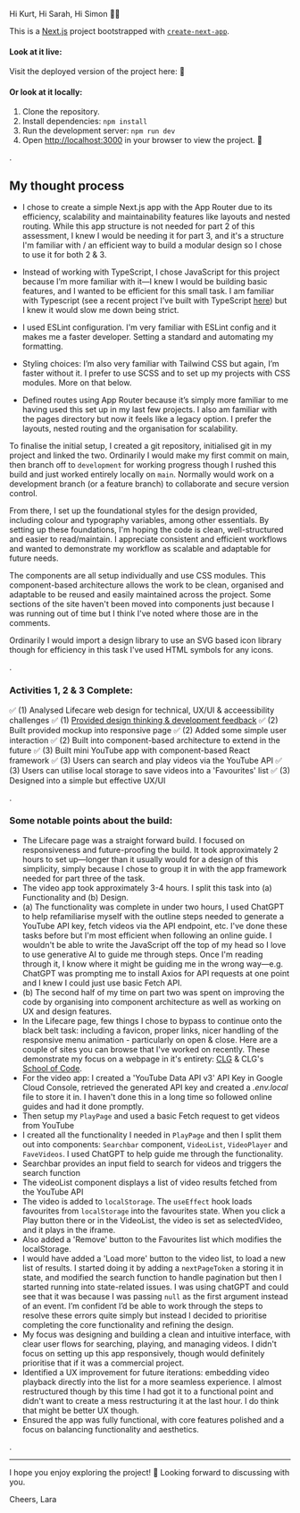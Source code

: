 Hi Kurt, Hi Sarah, Hi Simon 👋🏼

This is a [Next.js](https://nextjs.org) project bootstrapped with [`create-next-app`](https://nextjs.org/docs/app/api-reference/cli/create-next-app).

#### Look at it live:

Visit the deployed version of the project here: 🎉

#### Or look at it locally:

1. Clone the repository.
2. Install dependencies: `npm install`
3. Run the development server: `npm run dev`
4. Open [http://localhost:3000](http://localhost:3000) in your browser to view the project. 🎉

.

## My thought process

- I chose to create a simple Next.js app with the App Router due to its efficiency, scalability and maintainability features like layouts and nested routing. While this app structure is not needed for part 2 of this assessment, I knew I would be needing it for part 3, and it's a structure I'm familiar with / an efficient way to build a modular design so I chose to use it for both 2 & 3.

- Instead of working with TypeScript, I chose JavaScript for this project because I’m more familiar with it—I knew I would be building basic features, and I wanted to be efficient for this small task. I am familiar with Typescript (see a recent project I’ve built with TypeScript [here](https://github.com/lulen11/airtime-website)) but I knew it would slow me down being strict.

- I used ESLint configuration. I'm very familiar with ESLint config and it makes me a faster developer. Setting a standard and automating my formatting.

- Styling choices: I’m also very familiar with Tailwind CSS but again, I’m faster without it. I prefer to use SCSS and to set up my projects with CSS modules. More on that below.

- Defined routes using App Router because it’s simply more familiar to me having used this set up in my last few projects. I also am familiar with the pages directory but now it feels like a legacy option. I prefer the layouts, nested routing and the organisation for scalability.

To finalise the initial setup, I created a git repository, initialised git in my project and linked the two. Ordinarily I would make my first commit on main, then branch off to `development` for working progress though I rushed this build and just worked entirely locally on `main`. Normally would work on a development branch (or a feature branch) to collaborate and secure version control.

From there, I set up the foundational styles for the design provided, including colour and typography variables, among other essentials. By setting up these foundations, I'm hoping the code is clean, well-structured and easier to read/maintain. I appreciate consistent and efficient workflows and wanted to demonstrate my workflow as scalable and adaptable for future needs.

The components are all setup individually and use CSS modules. This component-based architecture allows the work to be clean, organised and adaptable to be reused and easily maintained across the project. Some sections of the site haven't been moved into components just because I was running out of time but I think I've noted where those are in the comments.

Ordinarily I would import a design library to use an SVG based icon library though for efficiency in this task I've used HTML symbols for any icons.

.

### Activities 1, 2 & 3 Complete:

✅ (1) Analysed Lifecare web design for technical, UX/UI & acceessibility challenges
✅ (1) [Provided design thinking & development feedback](https://www.figma.com/design/1IbUzPhZHXhmPFaEaigCLd/FED-Job-Interview-Page-Design?node-id=0-1&t=moj76XSjlczbNEH9-1)
✅ (2) Built provided mockup into responsive page
✅ (2) Added some simple user interaction
✅ (2) Built into component-based architecture to extend in the future
✅ (3) Built mini YouTube app with component-based React framework
✅ (3) Users can search and play videos via the YouTube API
✅ (3) Users can utilise local storage to save videos into a 'Favourites' list
✅ (3) Designed into a simple but effective UX/UI

.

### Some notable points about the build:

- The Lifecare page was a straight forward build. I focused on responsiveness and future-proofing the build. It took approximately 2 hours to set up—longer than it usually would for a design of this simplicity, simply because I chose to group it in with the app framework needed for part three of the task.
- The video app took approximately 3-4 hours. I split this task into (a) Functionality and (b) Design.
- (a) The functionality was complete in under two hours, I used ChatGPT to help refamiliarise myself with the outline steps needed to generate a YouTube API key, fetch videos via the API endpoint, etc. I've done these tasks before but I'm most efficient when following an online guide. I wouldn't be able to write the JavaScript off the top of my head so I love to use generative AI to guide me through steps. Once I'm reading through it, I know where it might be guiding me in the wrong way—e.g. ChatGPT was prompting me to install Axios for API requests at one point and I knew I could just use basic Fetch API.
- (b) The second half of my time on part two was spent on improving the code by organising into component architecture as well as working on UX and design features.
- In the Lifecare page, few things I chose to bypass to continue onto the black belt task: including a favicon, proper links, nicer handling of the responsive menu animation - particularly on open & close. Here are a couple of sites you can browse that I've worked on recently. These demonstrate my focus on a webpage in it's entirety: [CLG](https://www.codelikeagirl.com/) & CLG's [School of Code](https://learnto.codelikeagirl.com/).
- For the video app: I created a 'YouTube Data API v3' API Key in Google Cloud Console, retrieved the generated API key and created a _.env.local_ file to store it in. I haven't done this in a long time so followed online guides and had it done promptly.
- Then setup my `PlayPage` and used a basic Fetch request to get videos from YouTube
- I created all the functionality I needed in `PlayPage` and then I split them out into components: `Searchbar` component, `VideoList`, `VideoPlayer` and `FaveVideos`. I used ChatGPT to help guide me through the functionality.
- Searchbar provides an input field to search for videos and triggers the search function
- The videoList component displays a list of video results fetched from the YouTube API
- The video is added to `localStorage`. The `useEffect` hook loads favourites from `localStorage` into the favourites state. When you click a Play button there or in the VideoList, the video is set as selectedVideo, and it plays in the iframe.
- Also added a 'Remove' button to the Favourites list which modifies the localStorage.
- I would have added a 'Load more' button to the video list, to load a new list of results. I started doing it by adding a `nextPageToken` a storing it in state, and modified the search function to handle pagination but then I started running into state-related issues. I was using chatGPT and could see that it was because I was passing `null` as the first argument instead of an event. I’m confident I’d be able to work through the steps to resolve these errors quite simply but instead I decided to prioritise completing the core functionality and refining the design.
- My focus was designing and building a clean and intuitive interface, with clear user flows for searching, playing, and managing videos. I didn't focus on setting up this app responsively, though would definitely prioritise that if it was a commercial project.
- Identified a UX improvement for future iterations: embedding video playback directly into the list for a more seamless experience. I almost restructured though by this time I had got it to a functional point and didn't want to create a mess restructuring it at the last hour. I do think that might be better UX though.
- Ensured the app was fully functional, with core features polished and a focus on balancing functionality and aesthetics.

.

---

I hope you enjoy exploring the project! 🎉 Looking forward to discussing with you.

Cheers,
Lara
